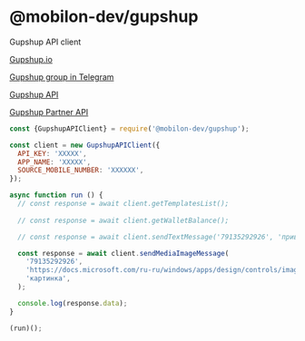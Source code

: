 # @mobilon-dev/gupshup

Gupshup API client

[Gupshup.io](https://gupshup.io)

[Gupshup group in Telegram](https://t.me/ru_gupshup)

[Gupshup API](https://docs.gupshup.io/reference/msg)

[Gupshup Partner API](https://www.gupshup.io/docs/partner/)


`````javascript
const {GupshupAPIClient} = require('@mobilon-dev/gupshup');

const client = new GupshupAPIClient({
  API_KEY: 'XXXXX',
  APP_NAME: 'XXXXX',
  SOURCE_MOBILE_NUMBER: 'XXXXXX',
});

async function run () {
  // const response = await client.getTemplatesList();
  
  // const response = await client.getWalletBalance();

  // const response = await client.sendTextMessage('79135292926', 'привет');

  const response = await client.sendMediaImageMessage(
    '79135292926', 
    'https://docs.microsoft.com/ru-ru/windows/apps/design/controls/images/image-licorice.jpg',
    'картинка',
  );

  console.log(response.data);
}

(run)();
`````
